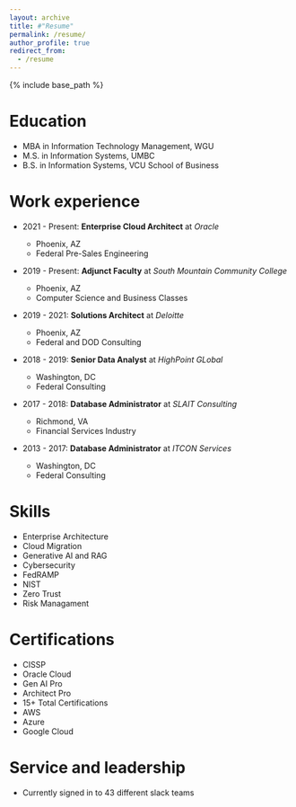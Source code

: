 ```yaml
---
layout: archive
title: #"Resume"
permalink: /resume/
author_profile: true
redirect_from:
  - /resume
---
```


{% include base_path %}

Education
======
* MBA in Information Technology Management, WGU
* M.S. in Information Systems, UMBC
* B.S. in Information Systems, VCU School of Business

Work experience
======
* 2021 - Present: **Enterprise Cloud Architect** at _Oracle_
  * Phoenix, AZ
  * Federal Pre-Sales Engineering

* 2019 - Present: **Adjunct Faculty** at _South Mountain Community College_
  * Phoenix, AZ
  * Computer Science and Business Classes

* 2019 - 2021: **Solutions Architect** at _Deloitte_
  * Phoenix, AZ
  * Federal and DOD Consulting
 
* 2018 - 2019: **Senior Data Analyst** at _HighPoint GLobal_
  * Washington, DC
  * Federal Consulting

* 2017 - 2018: **Database Administrator** at _SLAIT Consulting_
  * Richmond, VA
  * Financial Services Industry

* 2013 - 2017: **Database Administrator** at _ITCON Services_
  * Washington, DC
  * Federal Consulting

  
Skills
======
* Enterprise Architecture
* Cloud Migration 
* Generative AI and RAG
* Cybersecurity 
 * FedRAMP
 * NIST
 * Zero Trust
 * Risk Managament

Certifications
======
* CISSP
* Oracle Cloud
 * Gen AI Pro
 * Architect Pro
 * 15+ Total Certifications
* AWS
* Azure
* Google Cloud
  
Service and leadership
======
* Currently signed in to 43 different slack teams

